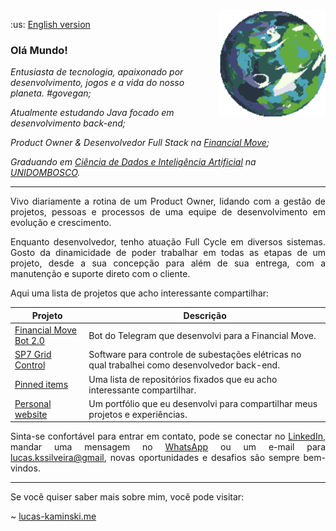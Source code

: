 <a href="https://deep-fold.itch.io/pixel-planet-generator">
  <img align="right" src="./img/planet.gif" width="170px" height="170px" alt="Quase um planeta Terra"/>
</a>

<p>
  :us: <a href="./README.md">English version</a>
</p>

### Olá Mundo!

<p>
<em>
Entusiasta de tecnologia, apaixonado por desenvolvimento, jogos e a vida do nosso planeta. #govegan;
</em>
</p>

<p>
<em>
Atualmente estudando Java focado em desenvolvimento back-end;
</em>
</p>

<p>
<em>
Product Owner & Desenvolvedor Full Stack  na <a href="https://financialmove.com.br/">Financial Move</a>;
</em>
</p>

<p>
<em>
Graduando em <a href="https://unidombosco.edu.br/cursos/ead/ciencia-de-dados-e-inteligencia-artificial/">Ciência de Dados e Inteligência Artificial</a> na <a href="https://unidombosco.edu.br/">UNIDOMBOSCO</a>.
</em>
</p>

---

<p align="justify">
Vivo diariamente a rotina de um Product Owner, lidando com a gestão de projetos, pessoas e processos de uma equipe de desenvolvimento em evolução e crescimento.
</p>

<p align="justify">
Enquanto  desenvolvedor, tenho atuação Full Cycle em diversos sistemas. Gosto da dinamicidade de poder trabalhar em todas as etapas de um projeto, desde a sua concepção para além de sua entrega, com a manutenção e suporte direto com o cliente.
</p>

<p align="justify">
Aqui uma lista de projetos que acho interessante compartilhar:
</p>

| Projeto                                                                                                                    | Descrição                                                                                      |
| -------------------------------------------------------------------------------------------------------------------------- | ---------------------------------------------------------------------------------------------- |
| <a href="https://t.me/FinancialMoveBot">Financial Move Bot 2.0</a>                                                         | Bot do Telegram que desenvolvi para a Financial Move.                                          |
| <a href="https://www.siemens.com/global/en/products/energy/grid-software/operation/grid-control.html">SP7 Grid Control</a> | Software para controle de subestações elétricas no qual trabalhei como desenvolvedor back-end. |
| <a href=".js-pinned-items-reorder-container"> Pinned items</a>                                                             | Uma lista de repositórios fixados que eu acho interessante compartilhar.                       |
| <a href="https://www.lucas-kaminski.me"> Personal website</a>                                                              | Um portfólio que eu desenvolvi para compartilhar meus projetos e experiências.                 |

<p align="justify">
Sinta-se confortável para entrar em contato, pode se conectar no <a href="https://www.linkedin.com/in/lucas-kaminski/">LinkedIn</a>, mandar uma mensagem no <a href="https://api.whatsapp.com/send/?phone=5541998119091&text=Estava+vendo+seu+perfil+no+github+e+gostaria+de+entrar+em+contato.&type=phone_number&app_absent=0">WhatsApp</a> ou um e-mail para <a href="mailto:lucas.kssilveira@gmail.com">lucas.kssilveira@gmail</a>, novas oportunidades e desafios são sempre bem-vindos.
</p>

---

<p align="justify">
Se você quiser saber mais sobre mim, você pode visitar:

~ <a href="https://www.lucas-kaminski.me">lucas-kaminski.me</a>

</p>
